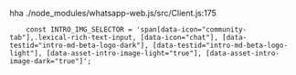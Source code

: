 hha
./node_modules/whatsapp-web.js/src/Client.js:175

        const INTRO_IMG_SELECTOR = 'span[data-icon="community-tab"],.lexical-rich-text-input, [data-icon="chat"], [data-testid="intro-md-beta-logo-dark"], [data-testid="intro-md-beta-logo-light"], [data-asset-intro-image-light="true"], [data-asset-intro-image-dark="true"]';
